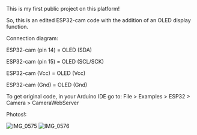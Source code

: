 This is my first public project on this platform!

So, this is an edited ESP32-cam code with the addition of an OLED display function.

Connection diagram:

ESP32-cam (pin 14) = OLED (SDA)

ESP32-cam (pin 15) = OLED (SCL/SCK)

ESP32-cam (Vcc) = OLED (Vcc)

ESP32-cam (Gnd) = OLED (Gnd)

To get original code, in your Arduino IDE go to: File > Examples > ESP32 > Camera > CameraWebServer

Photos!:

![IMG_0575](https://user-images.githubusercontent.com/84895792/234905027-1436c0b6-9f08-42b2-85ef-6bce1a415235.jpg)
![IMG_0576](https://user-images.githubusercontent.com/84895792/234905577-2d2a7a92-82b8-4e88-b601-4ff63a84c924.jpg)

